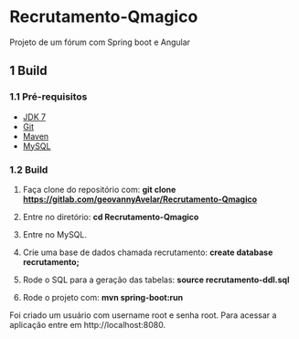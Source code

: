 # Recrutamento-Qmagico

Projeto de um fórum com Spring boot e Angular

## 1 Build

### 1.1 Pré-requisitos

- [JDK 7](http://www.oracle.com/technetwork/java/javase/downloads/jdk7-downloads-1880260.html)
- [Git](https://git-scm.com/)
- [Maven](https://maven.apache.org/)
- [MySQL](https://www.mysql.com/)

### 1.2 Build

1. Faça clone do repositório com:
**git clone https://gitlab.com/geovannyAvelar/Recrutamento-Qmagico**

2. Entre no diretório:
**cd Recrutamento-Qmagico**

3. Entre no MySQL.

4. Crie uma base de dados chamada recrutamento:
**create database recrutamento;**

5. Rode o SQL para a geração das tabelas:
**source recrutamento-ddl.sql**

6. Rode o projeto com:
**mvn spring-boot:run**

Foi criado um usuário com username root e senha root. Para acessar a aplicação entre 
em http://localhost:8080.

